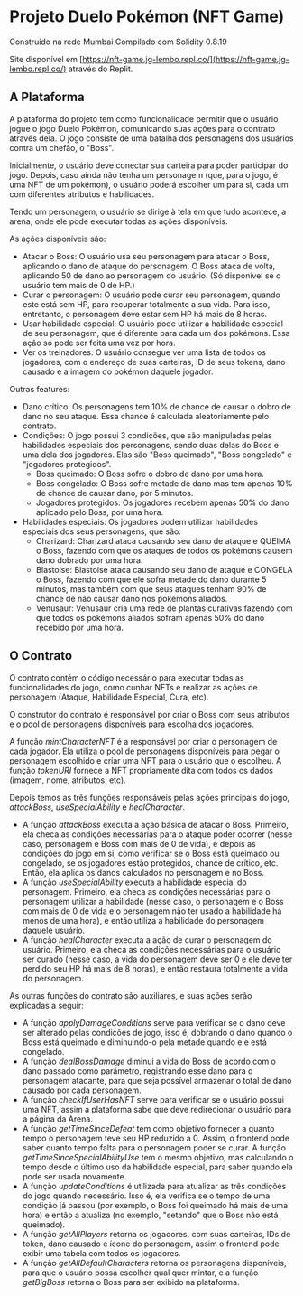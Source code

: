 # Projeto Duelo Pokémon (NFT Game)
Construído na rede Mumbai
Compilado com Solidity 0.8.19

Site disponível em [https://nft-game.jg-lembo.repl.co/](https://nft-game.jg-lembo.repl.co/) através do Replit.

## A Plataforma

A plataforma do projeto tem como funcionalidade permitir que o usuário jogue o jogo Duelo Pokémon, comunicando suas ações para o contrato através dela. O jogo consiste de uma batalha dos personagens dos usuários contra um chefão, o "Boss".

Inicialmente, o usuário deve conectar sua carteira para poder participar do jogo. Depois, caso ainda não tenha um personagem (que, para o jogo, é uma NFT de um pokémon), o usuário poderá escolher um para si, cada um com diferentes atributos e habilidades.

Tendo um personagem, o usuário se dirige à tela em que tudo acontece, a arena, onde ele pode executar todas as ações disponíveis.

As ações disponíveis são:
- Atacar o Boss: O usuário usa seu personagem para atacar o Boss, aplicando o dano de ataque do personagem. O Boss ataca de volta, aplicando 50 de dano ao personagem do usuário. (Só disponível se o usuário tem mais de 0 de HP.)
- Curar o personagem: O usuário pode curar seu personagem, quando este está sem HP, para recuperar totalmente a sua vida. Para isso, entretanto, o personagem deve estar sem HP há mais de 8 horas.
- Usar habilidade especial: O usuário pode utilizar a habilidade especial de seu personagem, que é diferente para cada um dos pokémons. Essa ação só pode ser feita uma vez por hora.
- Ver os treinadores: O usuário consegue ver uma lista de todos os jogadores, com o endereço de suas carteiras, ID de seus tokens, dano causado e a imagem do pokémon daquele jogador.

Outras features:
- Dano crítico: Os personagens tem 10% de chance de causar o dobro de dano no seu ataque. Essa chance é calculada aleatoriamente pelo contrato.
- Condições: O jogo possui 3 condições, que são manipuladas pelas habilidades especiais dos personagens, sendo duas delas do Boss e uma dela dos jogadores. Elas são "Boss queimado", "Boss congelado" e "jogadores protegidos".
    - Boss queimado: O Boss sofre o dobro de dano por uma hora.
    - Boss congelado: O Boss sofre metade de dano mas tem apenas 10% de chance de causar dano, por 5 minutos.
    - Jogadores protegidos: Os jogadores recebem apenas 50% do dano aplicado pelo Boss, por uma hora.
- Habilidades especiais: Os jogadores podem utilizar habilidades especiais dos seus personagens, que são:
    - Charizard: Charizard ataca causando seu dano de ataque e QUEIMA o Boss, fazendo com que os ataques de todos os pokémons causem dano dobrado por uma hora.
    - Blastoise: Blastoise ataca causando seu dano de ataque e CONGELA o Boss, fazendo com que ele sofra metade do dano durante 5 minutos, mas também com que seus ataques tenham 90% de chance de não causar dano nos pokémons aliados.
    - Venusaur: Venusaur cria uma rede de plantas curativas fazendo com que todos os pokémons aliados sofram apenas 50% do dano recebido por uma hora.

## O Contrato

O contrato contém o código necessário para executar todas as funcionalidades do jogo, como cunhar NFTs e realizar as ações de personagem (Ataque, Habilidade Especial, Cura, etc).

O construtor do contrato é responsável por criar o Boss com seus atributos e o pool de personagens disponíveis para escolha dos jogadores.

A função _mintCharacterNFT_ é a responsável por criar o personagem de cada jogador. Ela utiliza o pool de personagens disponíveis para pegar o personagem escolhido e criar uma NFT para o usuário que o escolheu. A função _tokenURI_ fornece a NFT propriamente dita com todos os dados (imagem, nome, atributos, etc).

Depois temos as três funções responsáveis pelas ações principais do jogo, _attackBoss_, _useSpecialAbility_ e _healCharacter_.

- A função _attackBoss_ executa a ação básica de atacar o Boss. Primeiro, ela checa as condições necessárias para o ataque poder ocorrer (nesse caso, personagem e Boss com mais de 0 de vida), e depois as condições do jogo em si, como verificar se o Boss está queimado ou congelado, se os jogadores estão protegidos, chance de crítico, etc. Então, ela aplica os danos calculados no personagem e no Boss.
- A função _useSpecialAbility_ executa a habilidade especial do personagem. Primeiro, ela checa as condições necessárias para o personagem utilizar a habilidade (nesse caso, o personagem e o Boss com mais de 0 de vida e o personagem não ter usado a habilidade há menos de uma hora), e então utiliza a habilidade do personagem daquele usuário.
- A função _healCharacter_ executa a ação de curar o personagem do usuário. Primeiro, ela checa as condições necessárias para o usuário ser curado (nesse caso, a vida do personagem deve ser 0 e ele deve ter perdido seu HP há mais de 8 horas), e então restaura totalmente a vida do personagem.

As outras funções do contrato são auxiliares, e suas ações serão explicadas a seguir:
- A função _applyDamageConditions_ serve para verificar se o dano deve ser alterado pelas condições de jogo, isso é, dobrando o dano quando o Boss está queimado e diminuindo-o pela metade quando ele está congelado.
- A função _dealBossDamage_ diminui a vida do Boss de acordo com o dano passado como parâmetro, registrando esse dano para o personagem atacante, para que seja possível armazenar o total de dano causado por cada personagem.
- A função _checkIfUserHasNFT_ serve para verificar se o usuário possui uma NFT, assim a plataforma sabe que deve redirecionar o usuário para a página da Arena.
- A função _getTimeSinceDefeat_ tem como objetivo fornecer a quanto tempo o personagem teve seu HP reduzido a 0. Assim, o frontend pode saber quanto tempo falta para o personagem poder se curar. A função _getTimeSinceSpecialAbilityUse_ tem o mesmo objetivo, mas calculando o tempo desde o último uso da habilidade especial, para saber quando ela pode ser usada novamente.
- A função _updateConditions_ é utilizada para atualizar as três condições do jogo quando necessário. Isso é, ela verifica se o tempo de uma condição já passou (por exemplo, o Boss foi queimado há mais de uma hora) e então a atualiza (no exemplo, "setando" que o Boss não está queimado).
- A função _getAllPlayers_ retorna os jogadores, com suas carteiras, IDs de token, dano causado e ícone do personagem, assim o frontend pode exibir uma tabela com todos os jogadores.
- A função _getAllDefaultCharacters_ retorna os personagens disponíveis, para que o usuário possa escolher qual quer mintar, e a função _getBigBoss_ retorna o Boss para ser exibido na plataforma.